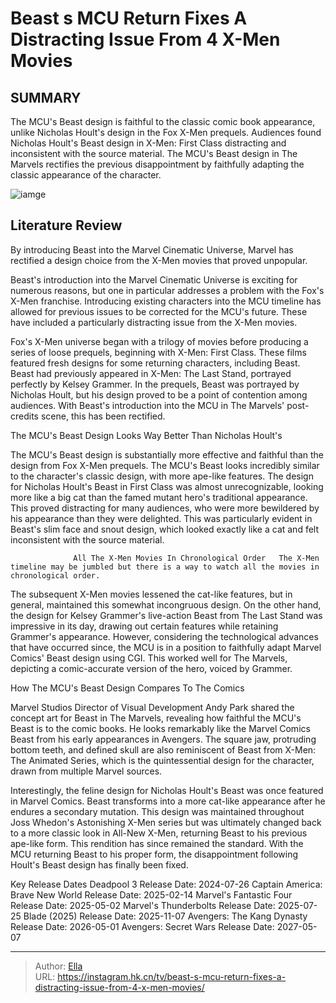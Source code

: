 # Beast s MCU Return Fixes A Distracting Issue From 4 X-Men Movies


## SUMMARY 



  The MCU&#39;s Beast design is faithful to the classic comic book appearance, unlike Nicholas Hoult&#39;s design in the Fox X-Men prequels.   Audiences found Nicholas Hoult&#39;s Beast design in X-Men: First Class distracting and inconsistent with the source material.   The MCU&#39;s Beast design in The Marvels rectifies the previous disappointment by faithfully adapting the classic appearance of the character.  

![iamge](https://static1.srcdn.com/wordpress/wp-content/uploads/2024/01/kelsey-grammer-s-beast-vs-nicholas-hoult-s-beast.jpg)

## Literature Review

By introducing Beast into the Marvel Cinematic Universe, Marvel has rectified a design choice from the X-Men movies that proved unpopular.




Beast&#39;s introduction into the Marvel Cinematic Universe is exciting for numerous reasons, but one in particular addresses a problem with the Fox&#39;s X-Men franchise. Introducing existing characters into the MCU timeline has allowed for previous issues to be corrected for the MCU&#39;s future. These have included a particularly distracting issue from the X-Men movies.




Fox&#39;s X-Men universe began with a trilogy of movies before producing a series of loose prequels, beginning with X-Men: First Class. These films featured fresh designs for some returning characters, including Beast. Beast had previously appeared in X-Men: The Last Stand, portrayed perfectly by Kelsey Grammer. In the prequels, Beast was portrayed by Nicholas Hoult, but his design proved to be a point of contention among audiences. With Beast&#39;s introduction into the MCU in The Marvels&#39; post-credits scene, this has been rectified.


 The MCU&#39;s Beast Design Looks Way Better Than Nicholas Hoult&#39;s 
         

The MCU&#39;s Beast design is substantially more effective and faithful than the design from Fox X-Men prequels. The MCU&#39;s Beast looks incredibly similar to the character&#39;s classic design, with more ape-like features. The design for Nicholas Hoult&#39;s Beast in First Class was almost unrecognizable, looking more like a big cat than the famed mutant hero&#39;s traditional appearance. This proved distracting for many audiences, who were more bewildered by his appearance than they were delighted. This was particularly evident in Beast&#39;s slim face and snout design, which looked exactly like a cat and felt inconsistent with the source material.




                  All The X-Men Movies In Chronological Order   The X-Men timeline may be jumbled but there is a way to watch all the movies in chronological order.   

The subsequent X-Men movies lessened the cat-like features, but in general, maintained this somewhat incongruous design. On the other hand, the design for Kelsey Grammer&#39;s live-action Beast from The Last Stand was impressive in its day, drawing out certain features while retaining Grammer&#39;s appearance. However, considering the technological advances that have occurred since, the MCU is in a position to faithfully adapt Marvel Comics&#39; Beast design using CGI. This worked well for The Marvels, depicting a comic-accurate version of the hero, voiced by Grammer.



 How The MCU&#39;s Beast Design Compares To The Comics 
          




Marvel Studios Director of Visual Development Andy Park shared the concept art for Beast in The Marvels, revealing how faithful the MCU&#39;s Beast is to the comic books. He looks remarkably like the Marvel Comics Beast from his early appearances in Avengers. The square jaw, protruding bottom teeth, and defined skull are also reminiscent of Beast from X-Men: The Animated Series, which is the quintessential design for the character, drawn from multiple Marvel sources.

Interestingly, the feline design for Nicholas Hoult&#39;s Beast was once featured in Marvel Comics. Beast transforms into a more cat-like appearance after he endures a secondary mutation. This design was maintained throughout Joss Whedon&#39;s Astonishing X-Men series but was ultimately changed back to a more classic look in All-New X-Men, returning Beast to his previous ape-like form. This rendition has since remained the standard. With the MCU returning Beast to his proper form, the disappointment following Hoult&#39;s Beast design has finally been fixed.




  Key Release Dates              Deadpool 3 Release Date: 2024-07-26                    Captain America: Brave New World Release Date: 2025-02-14                   Marvel&#39;s Fantastic Four Release Date: 2025-05-02                   Marvel&#39;s Thunderbolts Release Date: 2025-07-25                   Blade (2025) Release Date: 2025-11-07                   Avengers: The Kang Dynasty  Release Date: 2026-05-01                    Avengers: Secret Wars Release Date: 2027-05-07      

---

> Author: [Ella](https://instagram.hk.cn/)  
> URL: https://instagram.hk.cn/tv/beast-s-mcu-return-fixes-a-distracting-issue-from-4-x-men-movies/  

